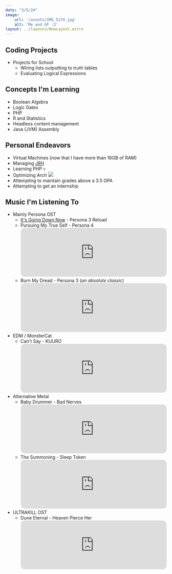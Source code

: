 ```yaml
---
date: "3/5/24"
image:
    url: '/assets/IMG_5174.jpg'
    alt: 'Me and GF :3'
layout: ../layouts/NowLayout.astro
---
```


## <i class="fa-solid fa-terminal"></i> Coding Projects

- Projects for School
  - Wiring lists outputting to truth tables
  - Evaluating Logical Expressions

## <i class="fa-solid fa-pencil"></i> Concepts I'm Learning
- Boolean Algebra
- Logic Gates
- PHP
- R and Statistics
- Headless content management
- Java (JVM) Assembly

## <i class="fa-brands fa-space-awesome"></i> Personal Endeavors
- Virtual Machines (now that I have more than 16GB of RAM)
- Managing [JRH](https://services.joshrandall.net)
- Learning PHP 💀
- Optimizing Arch <img id=icon src="https://avatars.githubusercontent.com/u/4673648?s=280&v=4">
- Attempting to maintain grades above a 3.5 GPA
- Attempting to get an internship

## <i class="fa-solid fa-headphones"></i> Music I'm Listening To
- Mainly Persona OST
  - [It's Going Down Now](https://www.youtube.com/watch?v=Yfw7Sr940hY) - Persona 3 Reload
  - Pursuing My True Self - Persona 4 <iframe style="border-radius:12px" src="https://open.spotify.com/embed/track/0aYDsydt27Ag7pwHOZMCBA?utm_source=generator&theme=0" width="100%" height="152" frameBorder="0" allowfullscreen="" allow="autoplay; clipboard-write; encrypted-media; fullscreen; picture-in-picture" loading="lazy"></iframe>
  - Burn My Dread - Persona 3 (*an absolute classic*) <iframe style="border-radius:12px" src="https://open.spotify.com/embed/track/3hjRlteHMOimmqH1nQsJo6?utm_source=generator&theme=0" width="100%" height="152" frameBorder="0" allowfullscreen="" allow="autoplay; clipboard-write; encrypted-media; fullscreen; picture-in-picture" loading="lazy"></iframe>
- EDM / MonsterCat
  - Can't Say - KUURO <iframe style="border-radius:12px" src="https://open.spotify.com/embed/track/6oTTpsofyulE2QhQQvU0b9?utm_source=generator&theme=0" width="100%" height="152" frameBorder="0" allowfullscreen="" allow="autoplay; clipboard-write; encrypted-media; fullscreen; picture-in-picture" loading="lazy"></iframe>
- Alternative Metal
  - Baby Drummer - Bad Nerves <iframe style="border-radius:12px" src="https://open.spotify.com/embed/track/1HW8Eci2TSMF9EaVZHnNzj?utm_source=generator&theme=0" width="100%" height="152" frameBorder="0" allowfullscreen="" allow="autoplay; clipboard-write; encrypted-media; fullscreen; picture-in-picture" loading="lazy"></iframe>
  - The Summoning - Sleep Token <iframe style="border-radius:12px" src="https://open.spotify.com/embed/track/3hql0mbMMRqo3V3XfrTu73?utm_source=generator&theme=0" width="100%" height="152" frameBorder="0" allowfullscreen="" allow="autoplay; clipboard-write; encrypted-media; fullscreen; picture-in-picture" loading="lazy"></iframe>
- ULTRAKILL OST
  - Dune Eternal - Heaven Pierce Her <iframe style="border-radius:12px" src="https://open.spotify.com/embed/track/24XObJwRqeU0UAms16JPXP?utm_source=generator&theme=0" width="100%" height="152" frameBorder="0" allowfullscreen="" allow="autoplay; clipboard-write; encrypted-media; fullscreen; picture-in-picture" loading="lazy"></iframe>